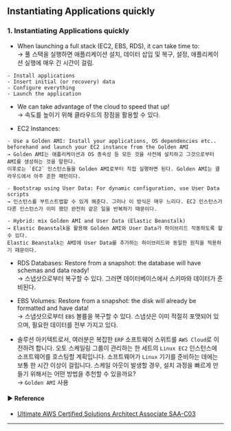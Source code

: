 ## Instantiating Applications quickly
### 1. Instantiating Applications quickly
- When launching a full stack (EC2, EBS, RDS), it can take time to:  
→ 풀 스택을 실행하면 애플리케이션 설치, 데이터 삽입 및 복구, 설정, 애플리케이션 실행에 매우 긴 시간이 걸림. 
~~~
- Install applications
- Insert initial (or recovery) data
- Configure everything
- Launch the application
~~~

- We can take advantage of the cloud to speed that up!  
→ 속도를 높이기 위해 클라우드의 장점을 활용할 수 있다.

- EC2 Instances:
~~~
- Use a Golden AMI: Install your applications, OS dependencies etc.. beforehand and launch your EC2 instance from the Golden AMI
→ Golden AMI는 애플리케이션과 OS 종속성 등 모든 것을 사전에 설치하고 그것으로부터 AMI를 생성하는 것을 말한다. 
이후로는 `EC2` 인스턴스들을 Golden AMI로부터 직접 실행하면 된다. Golden AMI는 클라우드에서 아주 흔한 패턴이다.

- Bootstrap using User Data: For dynamic configuration, use User Data scripts
→ 인스턴스를 부트스트랩할 수 있게 해준다. 그러나 이 방식은 매우 느리다. EC2 인스턴스가 다른 인스턴스가 이미 했던 완전히 같은 일을 반복하기 때문이다.

- Hybrid: mix Golden AMI and User Data (Elastic Beanstalk)
→ Elastic Beanstalk을 활용해 Golden AMI와 User Data가 하이브리드 작동하도록 할 수 있다. 
Elastic Beanstalk는 AMI에 User Data를 추가하는 하이브리드와 동일한 원칙을 적용하기 때문이다.
~~~

- RDS Databases: Restore from a snapshot: the database will have schemas and data ready!  
→ 스냅샷으로부터 복구할 수 있다. 그러면 데이터베이스에서 스키마와 데이터가 준비된다.

- EBS Volumes: Restore from a snapshot: the disk will already be formatted and have data!  
→ 스냅샷으로부터 `EBS` 볼륨을 복구할 수 있다. 스냅샷은 이미 적절히 포맷되어 있으며, 필요한 데이터를 전부 가지고 있다.

- 솔루션 아키텍트로서, 여러분은 복잡한 `ERP` 소프트웨어 스위트를 `AWS Cloud`로 이전하려 합니다. 오토 스케일링 그룹이 관리하는 한 세트의 `Linux EC2` 인스턴스에 소프트웨어를 호스팅할 계획입니다. 소프트웨어가 `Linux` 기기를 준비하는 데에는 보통 한 시간 이상이 걸립니다. 스케일 아웃이 발생할 경우, 설치 과정을 빠르게 만들기 위해서는 어떤 방법을 추천할 수 있을까요?  
→ `Golden AMI` 사용

#### ▶ Reference
- [Ultimate AWS Certified Solutions Architect Associate SAA-C03](https://www.udemy.com/course/aws-certified-solutions-architect-associate-saa-c03/)
---